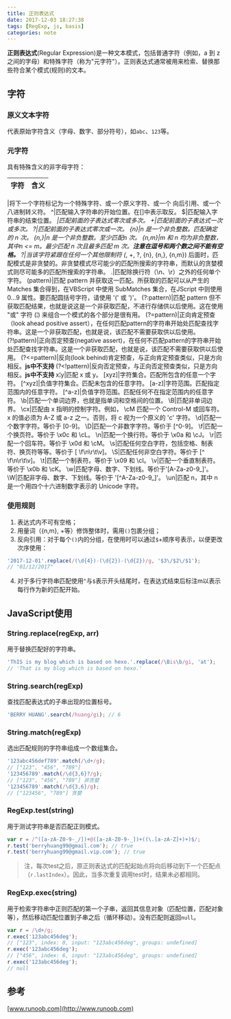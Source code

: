 ```yaml
---
title: 正则表达式
date: 2017-12-03 18:27:38
tags: [RegExp, js, basis]
categories: note
---
```

**正则表达式**(Regular Expression)是一种文本模式，包括普通字符（例如，a 到 z 之间的字母）和特殊字符（称为"元字符"）。正则表达式通常被用来检索、替换那些符合某个模式(规则)的文本。
## 字符

### 原义文本字符

代表原始字符含义（字母、数字、部分符号），如`abc`、`123`等。

### 元字符

具有特殊含义的非字母字符：

字符|含义
:-:|:-
\|将下一个字符标记为一个特殊字符、或一个原义字符、或一个 向后引用、或一个八进制转义符。
^|匹配输入字符串的开始位置。在[]中表示取反。
$|匹配输入字符串的结束位置。
*|匹配前面的子表达式零次或多次。
+|匹配前面的子表达式一次或多次。
?|匹配前面的子表达式零次或一次。
{n}|n 是一个非负整数。匹配确定的 n 次。
{n,}|n 是一个非负整数。至少匹配n 次。
{n,m}|m 和 n 均为非负整数，其中n <= m。最少匹配 n 次且最多匹配 m 次。**注意在逗号和两个数之间不能有空格。**
?|当该字符紧跟在任何一个其他限制符 (*, +, ?, {n}, {n,}, {n,m}) 后面时，匹配模式是非贪婪的。非贪婪模式尽可能少的匹配所搜索的字符串，而默认的贪婪模式则尽可能多的匹配所搜索的字符串。
.|匹配除换行符（\n、\r）之外的任何单个字符。
(pattern)|匹配 pattern 并获取这一匹配。所获取的匹配可以从产生的 Matches 集合得到，在VBScript 中使用 SubMatches 集合，在JScript 中则使用 $0…$9 属性。要匹配圆括号字符，请使用 '\(' 或 '\)'。
(?:pattern)|匹配 pattern 但不获取匹配结果，也就是说这是一个非获取匹配，不进行存储供以后使用。这在使用 "或" 字符 (&brvbar;) 来组合一个模式的各个部分是很有用。
(?=pattern)|正向肯定预查（look ahead positive assert），在任何匹配pattern的字符串开始处匹配查找字符串。这是一个非获取匹配，也就是说，该匹配不需要获取供以后使用。
(?!pattern)|正向否定预查(negative assert)，在任何不匹配pattern的字符串开始处匹配查找字符串。这是一个非获取匹配，也就是说，该匹配不需要获取供以后使用。
(?<=pattern)|反向(look behind)肯定预查，与正向肯定预查类似，只是方向相反。**js中不支持**
(?<!pattern)|反向否定预查，与正向否定预查类似，只是方向相反。**js中不支持**
x&brvbar;y|匹配 x 或 y。
[xyz]|字符集合。匹配所包含的任意一个字符。
[^xyz]|负值字符集合。匹配未包含的任意字符。
[a-z]|字符范围。匹配指定范围内的任意字符。
[^a-z]|负值字符范围。匹配任何不在指定范围内的任意字符。
\b|匹配一个单词边界，也就是指单词和空格间的位置。
\B|匹配非单词边界。
\cx|匹配由 x 指明的控制字符。例如， \cM 匹配一个 Control-M 或回车符。x 的值必须为 A-Z 或 a-z 之一。否则，将 c 视为一个原义的 'c' 字符。
\d|匹配一个数字字符。等价于 [0-9]。
\D|匹配一个非数字字符。等价于 [^0-9]。
\f|匹配一个换页符。等价于 \x0c 和 \cL。
\n|匹配一个换行符。等价于 \x0a 和 \cJ。
\r|匹配一个回车符。等价于 \x0d 和 \cM。
\s|匹配任何空白字符，包括空格、制表符、换页符等等。等价于 [ \f\n\r\t\v]。
\S|匹配任何非空白字符。等价于 [^ \f\n\r\t\v]。
\t|匹配一个制表符。等价于 \x09 和 \cI。
\v|匹配一个垂直制表符。等价于 \x0b 和 \cK。
\w|匹配字母、数字、下划线。等价于'[A-Za-z0-9_]'。
\W|匹配非字母、数字、下划线。等价于 '[^A-Za-z0-9_]'。
\un|匹配 n，其中 n 是一个用四个十六进制数字表示的 Unicode 字符。

### 使用规则

1. 表达式内不可有空格；
2. 用量词（{n,m}, +等）修饰整体时，需用`()`包裹分组；
3. 反向引用：对于每个`()`内的分组，在使用时可以通过`$`+顺序号表示，以便更改次序使用：
```js
'2017-12-01'.replace(/(\d{4})-(\d{2})-(\d{2})/g, '$3\/$2\/$1');
// "01/12/2017"
```
4. 对于多行字符串匹配使用`^`与`$`表示开头结尾时，在表达式结束后标注m以表示每行作为新的匹配开始。

## JavaScript使用

### String.replace(regExp, arr)
用于替换匹配好的字符串。
```js
'ThIS is my blog which is based on hexo.'.replace(/\Bis\b/gi, 'at');
// 'That is my blog which is based on hexo.'
```

### String.search(regExp)
查找匹配表达式的子串出现的位置标号。
```js
'BERRY HUANG'.search(/huang/gi); // 6
```

### String.match(regExp)
选出匹配规则的字符串组成一个数组集合。
```js
'123abc456def789'.match(/\d+/g);
// ["123", "456", "789"]
'123456789'.match(/\d{3,6}?/g);
// ["123", "456", "789"] 非贪婪
'123456789'.match(/\d{3,6}/g);
// ["123456", "789"] 贪婪
```

### RegExp.test(string)
用于测试字符串是否匹配正则模式。
```js
var r = /^([a-zA-Z0-9-_/])+@([a-zA-Z0-9-_])+((\.[a-zA-Z]+)+)$/;
r.test('berryhuang99@gmail.com'); // true
r.test('berryhuang99@gmail.vip.com'); // true
```

> 注，每次test之后，原正则表达式的匹配起始点将向后移动到下一个匹配点（`r.lastIndex`）。因此，当多次重复调用test时，结果未必都相同。

### RegExp.exec(string)
用于检索字符串中正则匹配的第一个子串，返回其信息对象（匹配位置，匹配对象等），然后移动匹配位置到子串之后（循环移动）。没有匹配则返回`null`。
```js
var r = /\d+/g;
r.exec('123abc456deg');
// ["123", index: 0, input: "123abc456deg", groups: undefined]
r.exec('123abc456deg');
// ["456", index: 6, input: "123abc456deg", groups: undefined]
r.exec('123abc456deg');
// null
```

## 参考
[www.runoob.com](http://www.runoob.com)
